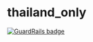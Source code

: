 # thailand_only

[![GuardRails badge](https://badges.production.guardrails.io/shtakai/thailand_only.svg)](https://www.guardrails.io)